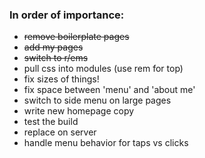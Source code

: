 ### In order of importance:
* ~~remove boilerplate pages~~
* ~~add my pages~~
* ~~switch to r/ems~~
* pull css into modules (use rem for top)
* fix sizes of things!
* fix space between 'menu' and 'about me'
* switch to side menu on large pages
* write new homepage copy
* test the build
* replace on server
* handle menu behavior for taps vs clicks
